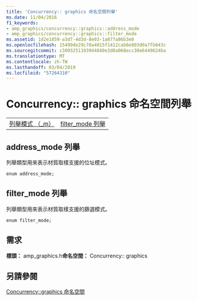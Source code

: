 ```yaml
---
title: 'Concurrency:: graphics 命名空間列舉'
ms.date: 11/04/2016
f1_keywords:
- amp_graphics/concurrency::graphics::address_mode
- amp_graphics/concurrency::graphics::filter_mode
ms.assetid: 1d2e1859-a3d7-4d3d-8e03-1a877a86b3e0
ms.openlocfilehash: 15499de29c70a4015f1412cab8e803d0a7fb043c
ms.sourcegitcommit: c3093251193944840e3d0a068ecc30e6449624ba
ms.translationtype: MT
ms.contentlocale: zh-TW
ms.lasthandoff: 03/04/2019
ms.locfileid: "57264310"
---
```

# <a name="concurrencygraphics-namespace-enums"></a>Concurrency:: graphics 命名空間列舉

|||
|-|-|
|[列舉模式 （_m）](#address_mode)|[filter_mode 列舉](#filter_mode)|

##  <a name="address_mode"></a>  address_mode 列舉

列舉類型用來表示材質取樣支援的位址模式。

```
enum address_mode;
```

##  <a name="filter_mode"></a>  filter_mode 列舉

列舉類型用來表示材質取樣支援的篩選模式。

```
enum filter_mode;
```

## <a name="requirements"></a>需求

**標頭：** amp_graphics.h**命名空間：** Concurrency:: graphics

## <a name="see-also"></a>另請參閱

[Concurrency::graphics 命名空間](concurrency-graphics-namespace.md)
